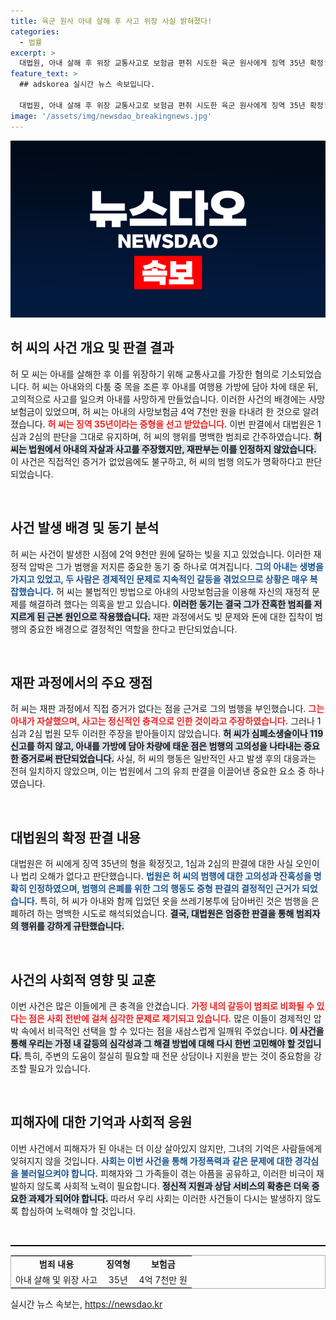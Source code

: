 ```yaml
---
title: 육군 원사 아내 살해 후 사고 위장 사실 밝혀졌다!
categories:
  - 법률
excerpt: >
  대법원, 아내 살해 후 위장 교통사고로 보험금 편취 시도한 육군 원사에게 징역 35년 확정! 직접 증거 없는 상황에서도 살해 고의 인정, 치명적인 범죄의 전말은?
feature_text: >
  ## adskorea 실시간 뉴스 속보입니다.

  대법원, 아내 살해 후 위장 교통사고로 보험금 편취 시도한 육군 원사에게 징역 35년 확정! 직접 증거 없는 상황에서도 살해 고의 인정, 치명적인 범죄의 전말은?
image: '/assets/img/newsdao_breakingnews.jpg'
---
```


<p><img src="/assets/img/newsdao_breakingnews.jpg" alt="adskorea 속보" /></p>

<h2 data-ke-size="size26">허 씨의 사건 개요 및 판결 결과</h2>

<p data-ke-size="size16">허 모 씨는 아내를 살해한 후 이를 위장하기 위해 교통사고를 가장한 혐의로 기소되었습니다. 허 씨는 아내와의 다툼 중 목을 조른 후 아내를 여행용 가방에 담아 차에 태운 뒤, 고의적으로 사고를 일으켜 아내를 사망하게 만들었습니다. 이러한 사건의 배경에는 사망보험금이 있었으며, 허 씨는 아내의 사망보험금 4억 7천만 원을 타내려 한 것으로 알려졌습니다. <b><span style="color: #ee2323;">허 씨는 징역 35년이라는 중형을 선고 받았습니다.</span></b> 이번 판결에서 대법원은 1심과 2심의 판단을 그대로 유지하며, 허 씨의 행위를 명백한 범죄로 간주하였습니다. <b><span style="background-color: #21538527;">허 씨는 법원에서 아내의 자살과 사고를 주장했지만, 재판부는 이를 인정하지 않았습니다.</span></b> 이 사건은 직접적인 증거가 없었음에도 불구하고, 허 씨의 범행 의도가 명확하다고 판단되었습니다.</p>

<p data-ke-size="size16">&nbsp;</p>

<h2 data-ke-size="size26">사건 발생 배경 및 동기 분석</h2>

<p data-ke-size="size16">허 씨는 사건이 발생한 시점에 2억 9천만 원에 달하는 빚을 지고 있었습니다. 이러한 재정적 압박은 그가 범행을 저지른 중요한 동기 중 하나로 여겨집니다. <b><span style="color: #1a5490;">그의 아내는 생병을 가지고 있었고, 두 사람은 경제적인 문제로 지속적인 갈등을 겪었으므로 상황은 매우 복잡했습니다.</span></b> 허 씨는 불법적인 방법으로 아내의 사망보험금을 이용해 자신의 재정적 문제를 해결하려 했다는 의혹을 받고 있습니다. <b><span style="background-color: #21538527;">이러한 동기는 결국 그가 잔혹한 범죄를 저지르게 된 근본 원인으로 작용했습니다.</span></b> 재판 과정에서도 빚 문제와 돈에 대한 집착이 범행의 중요한 배경으로 결정적인 역할을 한다고 판단되었습니다.</p>

<p data-ke-size="size16">&nbsp;</p>

<h2 data-ke-size="size26">재판 과정에서의 주요 쟁점</h2>

<p data-ke-size="size16">허 씨는 재판 과정에서 직접 증거가 없다는 점을 근거로 그의 범행을 부인했습니다. <b><span style="color: #ee2323;">그는 아내가 자살했으며, 사고는 정신적인 충격으로 인한 것이라고 주장하였습니다.</span></b> 그러나 1심과 2심 법원 모두 이러한 주장을 받아들이지 않았습니다. <b><span style="background-color: #21538527;">허 씨가 심폐소생술이나 119 신고를 하지 않고, 아내를 가방에 담아 차량에 태운 점은 범행의 고의성을 나타내는 중요한 증거로써 판단되었습니다.</span></b> 사실, 허 씨의 행동은 일반적인 사고 발생 후의 대응과는 전혀 일치하지 않았으며, 이는 법원에서 그의 유죄 판결을 이끌어낸 중요한 요소 중 하나였습니다.</p>

<p data-ke-size="size16">&nbsp;</p>

<h2 data-ke-size="size26">대법원의 확정 판결 내용</h2>

<p data-ke-size="size16">대법원은 허 씨에게 징역 35년의 형을 확정짓고, 1심과 2심의 판결에 대한 사실 오인이나 법리 오해가 없다고 판단했습니다. <b><span style="color: #1a5490;">법원은 허 씨의 범행에 대한 고의성과 잔혹성을 명확히 인정하였으며, 범행의 은폐를 위한 그의 행동도 중형 판결의 결정적인 근거가 되었습니다.</span></b> 특히, 허 씨가 아내와 함께 입었던 옷을 쓰레기봉투에 담아버린 것은 범행을 은폐하려 하는 명백한 시도로 해석되었습니다. <b><span style="background-color: #21538527;">결국, 대법원은 엄중한 판결을 통해 범죄자의 행위를 강하게 규탄했습니다.</span></b></p>

<p data-ke-size="size16">&nbsp;</p>

<h2 data-ke-size="size26">사건의 사회적 영향 및 교훈</h2>

<p data-ke-size="size16">이번 사건은 많은 이들에게 큰 충격을 안겼습니다. <b><span style="color: #ee2323;">가정 내의 갈등이 범죄로 비화될 수 있다는 점은 사회 전반에 걸쳐 심각한 문제로 제기되고 있습니다.</span></b> 많은 이들이 경제적인 압박 속에서 비극적인 선택을 할 수 있다는 점을 새삼스럽게 일깨워 주었습니다. <b><span style="background-color: #21538527;">이 사건을 통해 우리는 가정 내 갈등의 심각성과 그 해결 방법에 대해 다시 한번 고민해야 할 것입니다.</span></b> 특히, 주변의 도움이 절실히 필요할 때 전문 상담이나 지원을 받는 것이 중요함을 강조할 필요가 있습니다.</p>

<p data-ke-size="size16">&nbsp;</p>

<h2 data-ke-size="size26">피해자에 대한 기억과 사회적 응원</h2>

<p data-ke-size="size16">이번 사건에서 피해자가 된 아내는 더 이상 살아있지 않지만, 그녀의 기억은 사람들에게 잊혀지지 않을 것입니다. <b><span style="color: #1a5490;">사회는 이번 사건을 통해 가정폭력과 같은 문제에 대한 경각심을 불러일으켜야 합니다.</span></b> 피해자와 그 가족들이 겪는 아픔을 공유하고, 이러한 비극이 재발하지 않도록 사회적 노력이 필요합니다. <b><span style="background-color: #21538527;">정신적 지원과 상담 서비스의 확충은 더욱 중요한 과제가 되어야 합니다.</span></b> 따라서 우리 사회는 이러한 사건들이 다시는 발생하지 않도록 합심하여 노력해야 할 것입니다.</p>

<p data-ke-size="size16">&nbsp;</p>

<hr style="height:2px; border:none; background-color:#000;"/>

<table style="width:100%; border:1px solid #aeaeae; border-collapse:collapse;">
   <tr>
      <td style="text-align: center; height: 17px;"><b>범죄 내용</b></td>
      <td style="text-align: center; height: 17px;"><b>징역형</b></td>
      <td style="text-align: center; height: 17px;"><b>보험금</b></td>
   </tr>
   <tr>
      <td style="text-align: center; height: 17px;">아내 살해 및 위장 사고</td>
      <td style="text-align: center; height: 17px;">35년</td>
      <td style="text-align: center; height: 17px;">4억 7천만 원</td>
   </tr>
</table>

<p data-ke-size="size16"></p>
실시간 뉴스 속보는, <a href="https://newsdao.kr" rel="dofollow">https://newsdao.kr</a>


